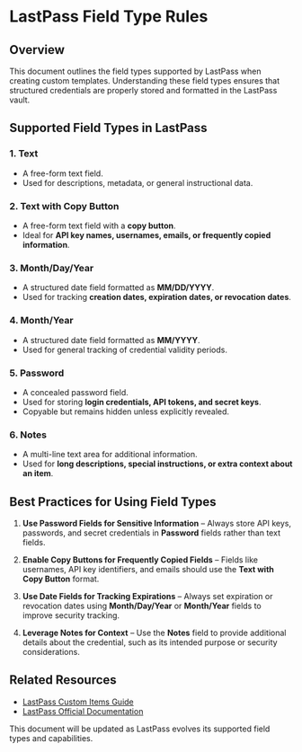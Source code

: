 # LastPass Field Type Rules

## Overview

This document outlines the field types supported by LastPass when creating custom templates. Understanding these field types ensures that structured credentials are properly stored and formatted in the LastPass vault.

## Supported Field Types in LastPass

### 1. **Text**

- A free-form text field.
- Used for descriptions, metadata, or general instructional data.

### 2. **Text with Copy Button**

- A free-form text field with a **copy button**.
- Ideal for **API key names, usernames, emails, or frequently copied information**.

### 3. **Month/Day/Year**

- A structured date field formatted as **MM/DD/YYYY**.
- Used for tracking **creation dates, expiration dates, or revocation dates**.

### 4. **Month/Year**

- A structured date field formatted as **MM/YYYY**.
- Used for general tracking of credential validity periods.

### 5. **Password**

- A concealed password field.
- Used for storing **login credentials, API tokens, and secret keys**.
- Copyable but remains hidden unless explicitly revealed.

### 6. **Notes**

- A multi-line text area for additional information.
- Used for **long descriptions, special instructions, or extra context about an item**.

## Best Practices for Using Field Types

1. **Use Password Fields for Sensitive Information** – Always store API keys, passwords, and secret credentials in **Password** fields rather than text fields.

2. **Enable Copy Buttons for Frequently Copied Fields** – Fields like usernames, API key identifiers, and emails should use the **Text with Copy Button** format.

3. **Use Date Fields for Tracking Expirations** – Always set expiration or revocation dates using **Month/Day/Year** or **Month/Year** fields to improve security tracking.

4. **Leverage Notes for Context** – Use the **Notes** field to provide additional details about the credential, such as its intended purpose or security considerations.

## Related Resources

- [LastPass Custom Items Guide](https://support.lastpass.com/s/document-item?_LANG=enus&bundleId=lastpass&language=en_US&topicId=LastPass%2Fcreate_a_custom_note_type.html)
- [LastPass Official Documentation](https://support.lastpass.com/s/)

This document will be updated as LastPass evolves its supported field types and capabilities.
